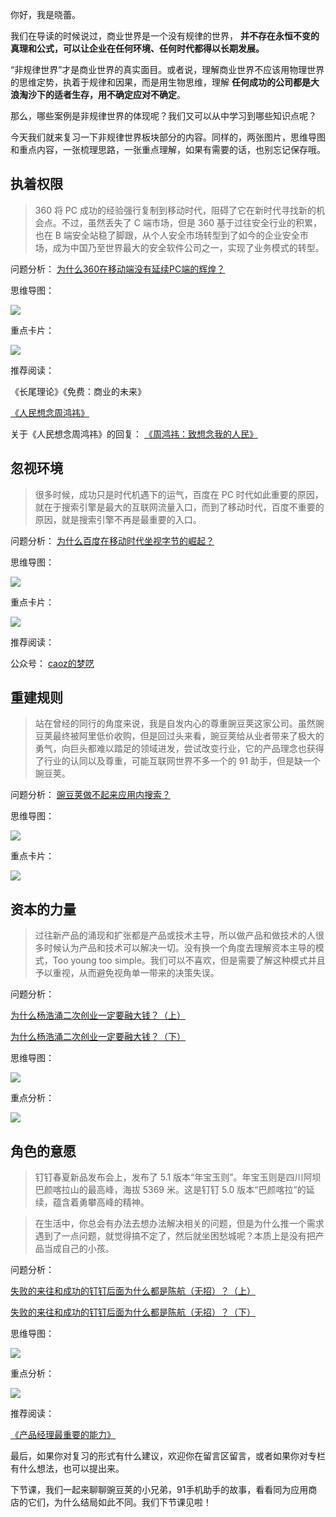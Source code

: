 你好，我是晓蕾。

我们在导读的时候说过，商业世界是一个没有规律的世界， **并不存在永恒不变的真理和公式，可以让企业在任何环境、任何时代都得以长期发展。**

“非规律世界”才是商业世界的真实面目。或者说，理解商业世界不应该用物理世界的思维定势，执着于规律和因果，而是用生物思维，理解 **任何成功的公司都是大浪淘沙下的适者生存，用不确定应对不确定**。

那么，哪些案例是非规律世界的体现呢？我们又可以从中学习到哪些知识点呢？

今天我们就来复习一下非规律世界板块部分的内容。同样的，两张图片，思维导图和重点内容，一张梳理思路，一张重点理解，如果有需要的话，也别忘记保存哦。

## 执着权限

> 360 将 PC 成功的经验强行复制到移动时代，阻碍了它在新时代寻找新的机会点。不过，虽然丢失了 C 端市场，但是 360 基于过往安全行业的积累，也在 B 端安全站稳了脚跟，从个人安全市场转型到了如今的企业安全市场，成为中国乃至世界最大的安全软件公司之一，实现了业务模式的转型。

问题分析： [为什么360在移动端没有延续PC端的辉煌？](https://time.geekbang.org/column/article/556100)

思维导图：

![](https://static001.geekbang.org/resource/image/25/73/251037bc988a4064d92761d125070d73.png?wh=3520x2528)

重点卡片：

![](https://static001.geekbang.org/resource/image/4d/04/4dyyab013d4a8493010c69decb031f04.jpg?wh=4759x4267)

推荐阅读：

《长尾理论》《免费：商业的未来》

[《人民想念周鸿祎》](https://mp.weixin.qq.com/s/JBgbjY6XlOP2uhyPBRxpnA)

关于《人民想念周鸿祎》的回复： [《周鸿祎：致想念我的人民》](https://mp.weixin.qq.com/s/vgPURtBeP40WzYbigYNRRw)

## 忽视环境

> 很多时候，成功只是时代机遇下的运气，百度在 PC 时代如此重要的原因，就在于搜索引擎是最大的互联网流量入口，而到了移动时代，百度不重要的原因，就是搜索引擎不再是最重要的入口。

问题分析： [为什么百度在移动时代坐视字节的崛起？](https://time.geekbang.org/column/article/557431)

思维导图：

![](https://static001.geekbang.org/resource/image/be/cb/beb47a200cd2301dc35221eb348d85cb.png?wh=3414x2614)

重点卡片：

![](https://static001.geekbang.org/resource/image/8f/44/8f785c14678650f39d7606902d47f244.jpg?wh=4759x7252)

推荐阅读：

公众号： [caoz的梦呓](http://https://mp.weixin.qq.com/mp/profile_ext?action=home&__biz=MzI0MjA1Mjg2Ng==&scene=124#wechat_redirect)

## 重建规则

> 站在曾经的同行的角度来说，我是自发内心的尊重豌豆荚这家公司。虽然豌豆荚最终被阿里低价收购，但是回过头来看，豌豆荚给从业者带来了极大的勇气，向巨头都难以踏足的领域进发，尝试改变行业，它的产品理念也获得了行业的认同以及尊重，可能互联网世界不多一个的 91 助手，但是缺一个豌豆荚。

问题分析： [豌豆荚做不起来应用内搜索？](https://time.geekbang.org/column/article/559278)

思维导图：

![](https://static001.geekbang.org/resource/image/89/02/8911f6f1631a3ca37769033851ff7802.png?wh=3736x2004)

重点卡片：

![](https://static001.geekbang.org/resource/image/b5/33/b5fyy6f71bf971bcd775966db9fda133.jpg?wh=4759x9237)

## 资本的力量

> 过往新产品的涌现和扩张都是产品或技术主导，所以做产品和做技术的人很多时候认为产品和技术可以解决一切。没有换一个角度去理解资本主导的模式，Too young too simple。我们可以不喜欢，但是需要了解这种模式并且予以重视，从而避免视角单一带来的决策失误。

问题分析：

[为什么杨浩涌二次创业一定要融大钱？（上）](https://time.geekbang.org/column/article/560747)

[为什么杨浩涌二次创业一定要融大钱？（下）](https://time.geekbang.org/column/article/561972)

思维导图：

![](https://static001.geekbang.org/resource/image/85/83/85ea8511e6b8a0cff15620f4cfc71d83.png?wh=3298x3466)

重点分析：

![](https://static001.geekbang.org/resource/image/c3/6f/c3c5c424df108c9f06530754f1f4ed6f.jpg?wh=4759x8482)

## 角色的意愿

> 钉钉春夏新品发布会上，发布了 5.1 版本“年宝玉则”。年宝玉则是四川阿坝巴颜喀拉山的最高峰，海拔 5369 米。这是钉钉 5.0 版本“巴颜喀拉”的延续，蕴含着勇攀高峰的精神。

> 在生活中，你总会有办法去想办法解决相关的问题，但是为什么推一个需求遇到了一点问题，就觉得搞不定了，然后就坐困愁城呢？本质上是没有把产品当成自己的小孩。

问题分析：

[失败的来往和成功的钉钉后面为什么都是陈航（无招）？（上）](https://time.geekbang.org/column/article/563708)

[失败的来往和成功的钉钉后面为什么都是陈航（无招）？（下）](https://time.geekbang.org/column/article/564931)

思维导图：

![](https://static001.geekbang.org/resource/image/e3/6a/e382f6yyfe6ab88c4c7b2d08ecfc666a.png?wh=3120x3438)

重点分析：

![](https://static001.geekbang.org/resource/image/99/b3/994694c636fec9bee2af265490b44fb3.jpg?wh=4759x7318)

推荐阅读：

[《产品经理最重要的能力》](https://mp.weixin.qq.com/s/-CrC6V9AVw8CI3rqd5BPyw)

最后，如果你对复习的形式有什么建议，欢迎你在留言区留言，或者如果你对专栏有什么想法，也可以提出来。

下节课，我们一起来聊聊豌豆荚的小兄弟，91手机助手的故事，看看同为应用商店的它们，为什么结局如此不同。我们下节课见啦！